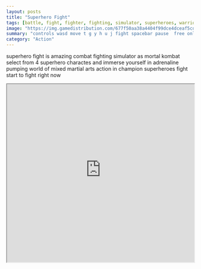 ```yaml
---
layout: posts
title: "Superhero Fight"
tags: [battle, fight, fighter, fighting, simulator, superheroes, warrior, combat, kung, fu, mortal, free, online, games, oyna, game, free, games, play, play, games]
image: "https://img.gamedistribution.com/677f50aa38a4404f99dce4dceaf5cd6a-512x340.jpeg"
summary: "controls wasd move t g y h u j fight spacebar pause  free online games oyna game free games play play games"
category: "Action"
---
```


superhero fight is amazing combat fighting simulator as mortal kombat select from 4 superhero charactes and immerse yourself in adrenaline pumping world of mixed martial arts action in champion superheroes fight start to fight right now

<iframe width="100%" height="480px;" src="https://html5.gamedistribution.com/677f50aa38a4404f99dce4dceaf5cd6a/"></iframe>